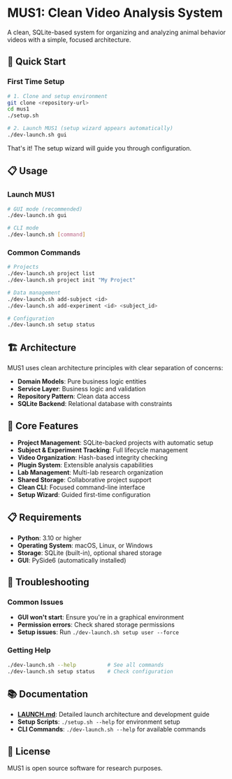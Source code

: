 # MUS1: Clean Video Analysis System

A clean, SQLite-based system for organizing and analyzing animal behavior videos with a simple, focused architecture.

## 🚀 **Quick Start**

### **First Time Setup**
```bash
# 1. Clone and setup environment
git clone <repository-url>
cd mus1
./setup.sh

# 2. Launch MUS1 (setup wizard appears automatically)
./dev-launch.sh gui
```

That's it! The setup wizard will guide you through configuration.

## 📋 **Usage**

### **Launch MUS1**
```bash
# GUI mode (recommended)
./dev-launch.sh gui

# CLI mode
./dev-launch.sh [command]
```

### **Common Commands**
```bash
# Projects
./dev-launch.sh project list
./dev-launch.sh project init "My Project"

# Data management
./dev-launch.sh add-subject <id>
./dev-launch.sh add-experiment <id> <subject_id>

# Configuration
./dev-launch.sh setup status
```

## 🏗️ **Architecture**

MUS1 uses clean architecture principles with clear separation of concerns:
- **Domain Models**: Pure business logic entities
- **Service Layer**: Business logic and validation
- **Repository Pattern**: Clean data access
- **SQLite Backend**: Relational database with constraints

## 🎯 **Core Features**

- **Project Management**: SQLite-backed projects with automatic setup
- **Subject & Experiment Tracking**: Full lifecycle management
- **Video Organization**: Hash-based integrity checking
- **Plugin System**: Extensible analysis capabilities
- **Lab Management**: Multi-lab research organization
- **Shared Storage**: Collaborative project support
- **Clean CLI**: Focused command-line interface
- **Setup Wizard**: Guided first-time configuration

## 📋 **Requirements**

- **Python**: 3.10 or higher
- **Operating System**: macOS, Linux, or Windows
- **Storage**: SQLite (built-in), optional shared storage
- **GUI**: PySide6 (automatically installed)

## 🔧 **Troubleshooting**

### **Common Issues**
- **GUI won't start**: Ensure you're in a graphical environment
- **Permission errors**: Check shared storage permissions
- **Setup issues**: Run `./dev-launch.sh setup user --force`

### **Getting Help**
```bash
./dev-launch.sh --help          # See all commands
./dev-launch.sh setup status    # Check configuration
```

## 📚 **Documentation**

- **[LAUNCH.md](LAUNCH.md)**: Detailed launch architecture and development guide
- **Setup Scripts**: `./setup.sh --help` for environment setup
- **CLI Commands**: `./dev-launch.sh --help` for available commands

## 📄 **License**

MUS1 is open source software for research purposes.

